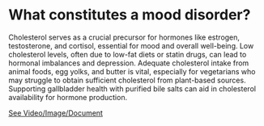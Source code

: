 # What constitutes a mood disorder?

Cholesterol serves as a crucial precursor for hormones like estrogen, testosterone, and cortisol, essential for mood and overall well-being. Low cholesterol levels, often due to low-fat diets or statin drugs, can lead to hormonal imbalances and depression. Adequate cholesterol intake from animal foods, egg yolks, and butter is vital, especially for vegetarians who may struggle to obtain sufficient cholesterol from plant-based sources. Supporting gallbladder health with purified bile salts can aid in cholesterol availability for hormone production.

 [See Video/Image/Document](https://hls-player.drberg.com/asset?path=migrated-assets/low-fat-diets-depression-mood-disorder-drberg)